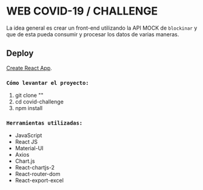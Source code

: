 # WEB COVID-19 / CHALLENGE

La idea general es crear un front-end utilizando la API MOCK de `blockinar` y que de esta pueda consumir y procesar los
datos de varias maneras.

## Deploy

[Create React App](https://github.com/facebook/create-react-app).

### `Cómo levantar el proyecto:`

1. git clone ""
2. cd covid-challenge
3. npm install

### `Herramientas utilizadas:`

- JavaScript
- React JS
- Material-UI
- Axios
- Chart.js
- React-chartjs-2
- React-router-dom
- React-export-excel
